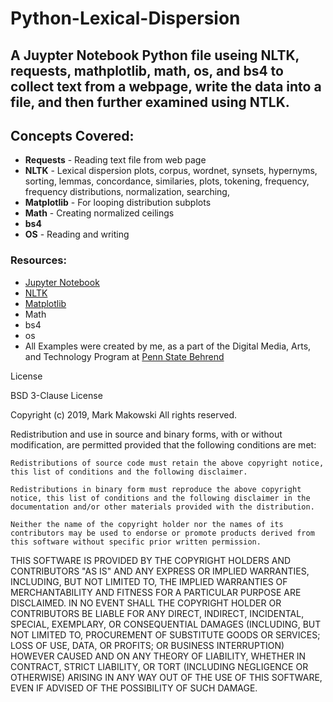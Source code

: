 # Python-Lexical-Dispersion

## A Juypter Notebook Python file useing NLTK, requests, mathplotlib, math, os, and bs4 to collect text from a webpage, write the data into a file, and then further examined using NTLK.

## Concepts Covered:
- **Requests** - Reading text file from web page
- **NLTK** - Lexical dispersion plots, corpus, wordnet, synsets, hypernyms, sorting, lemmas, concordance, similaries, plots, tokening, frequency, frequency distributions, normalization, searching, 
- **Matplotlib** - For looping distribution subplots
- **Math** - Creating normalized ceilings
- **bs4**
- **OS** - Reading and writing

### Resources:
- [Jupyter Notebook](https://jupyter.org/)
- [NLTK](https://www.nltk.org/)
- [Matplotlib](https://matplotlib.org/)
- Math
- bs4
- os
- All Examples were created by me, as a part of the Digital Media, Arts, and Technology Program at [Penn State Behrend](https://behrend.psu.edu/)




License

BSD 3-Clause License

Copyright (c) 2019, Mark Makowski All rights reserved.

Redistribution and use in source and binary forms, with or without modification, are permitted provided that the following conditions are met:

    Redistributions of source code must retain the above copyright notice, this list of conditions and the following disclaimer.

    Redistributions in binary form must reproduce the above copyright notice, this list of conditions and the following disclaimer in the documentation and/or other materials provided with the distribution.

    Neither the name of the copyright holder nor the names of its contributors may be used to endorse or promote products derived from this software without specific prior written permission.

THIS SOFTWARE IS PROVIDED BY THE COPYRIGHT HOLDERS AND CONTRIBUTORS "AS IS" AND ANY EXPRESS OR IMPLIED WARRANTIES, INCLUDING, BUT NOT LIMITED TO, THE IMPLIED WARRANTIES OF MERCHANTABILITY AND FITNESS FOR A PARTICULAR PURPOSE ARE DISCLAIMED. IN NO EVENT SHALL THE COPYRIGHT HOLDER OR CONTRIBUTORS BE LIABLE FOR ANY DIRECT, INDIRECT, INCIDENTAL, SPECIAL, EXEMPLARY, OR CONSEQUENTIAL DAMAGES (INCLUDING, BUT NOT LIMITED TO, PROCUREMENT OF SUBSTITUTE GOODS OR SERVICES; LOSS OF USE, DATA, OR PROFITS; OR BUSINESS INTERRUPTION) HOWEVER CAUSED AND ON ANY THEORY OF LIABILITY, WHETHER IN CONTRACT, STRICT LIABILITY, OR TORT (INCLUDING NEGLIGENCE OR OTHERWISE) ARISING IN ANY WAY OUT OF THE USE OF THIS SOFTWARE, EVEN IF ADVISED OF THE POSSIBILITY OF SUCH DAMAGE.
